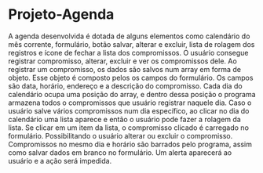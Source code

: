 # Projeto-Agenda
 A agenda desenvolvida é dotada de alguns elementos como calendário do mês corrente, formulário, botão salvar, alterar e excluir, lista de rolagem dos registros e ícone de fechar a lista dos compromissos. O usuário consegue registrar compromisso, alterar, excluir e ver os compromissos dele. Ao registrar um compromisso, os dados são salvos num array em forma de objeto. Esse objeto é composto pelos os campos do formulário. Os campos são data, horário, endereço e a descrição do compromisso. Cada dia do calendário ocupa uma posição do array, e dentro dessa posição o programa armazena todos o compromissos que usuário registrar naquele dia. Caso o usuário salve vários compromissos num dia específico, ao clicar no dia do calendário uma lista aparece e então o usuário pode fazer a rolagem da lista. Se clicar em um item da lista, o compromisso clicado é carregado no formulário. Possibilitando o usuário alterar ou excluir o compromisso. Compromissos no mesmo dia e horário são barrados pelo programa, assim como salvar dados em branco no formulário. Um alerta aparecerá ao usuário e a ação será impedida.    
